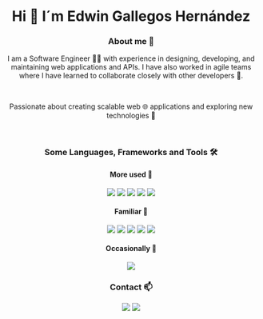<h1 align="center"> Hi 👋 I´m Edwin Gallegos Hernández </h1>

<h3 align="center"> About me 🌟 </h3>
<div align="center">
  <p>
    I am a Software Engineer 👨‍💻 with experience in designing, developing, and maintaining web
    applications and APIs. I have also worked in agile teams where I have learned to collaborate closely with
    other developers 🤝.
  </p>
  <br>
  <p>
    Passionate about creating scalable web 🌐 applications and exploring new technologies 🚀
  </p>
</div>
<br>

<div align="center">
  <h3>Some Languages, Frameworks and Tools 🛠️</h3>
  <div> 
    <h4> More used 🚀 </h4>
    <img src="https://img.shields.io/badge/Laravel-FF2D20?style=for-the-badge&logo=laravel&logoColor=white">
    <img src="https://img.shields.io/badge/PHP-777BB4?style=for-the-badge&logo=php&logoColor=white">
    <img src="https://img.shields.io/badge/MySQL-00000F?style=for-the-badge&logo=mysql&logoColor=white">
    <img src="https://img.shields.io/badge/GIT-E44C30?style=for-the-badge&logo=git&logoColor=white">
    <img src="https://img.shields.io/badge/Amazon_AWS-232F3E?style=for-the-badge&logo=amazon-aws&logoColor=white">
  </div>
  <div>
    <h4> Familiar 🌱 </h4>
    <img src="https://img.shields.io/badge/C%23-239120?style=for-the-badge&logo=c-sharp&logoColor=white">
    <img src="https://img.shields.io/badge/Node.js-43853D?style=for-the-badge&logo=node.js&logoColor=white">
    <img src="https://img.shields.io/badge/-NestJs-ea2845?style=for-the-badge&logo=nestjs&logoColor=white">
    <img src="https://img.shields.io/badge/JavaScript-F7DF1E?style=for-the-badge&logo=javascript&logoColor=black">
    <img src="https://img.shields.io/badge/TypeScript-007ACC?style=for-the-badge&logo=typescript&logoColor=white">
  </div>
  <div>
    <h4> Occasionally 🌟 </h4>
    <img src="https://img.shields.io/badge/MongoDB-4EA94B?style=for-the-badge&logo=mongodb&logoColor=white">  
  </div>
</div>

<div align="center">
  <h3> Contact 📫 </h3>
  <a href="https://www.linkedin.com/in/edwin-mghdez/"><img src="https://img.shields.io/badge/LinkedIn-0A66C2?style=for-the-badge&logo=linkedin&logoColor=white"></a>
  <a href="mailto:edwin.mghdez@gamil.com"><img src="https://img.shields.io/badge/Email-D14836?style=for-the-badge&logo=gmail&logoColor=white"></a>
</div>
<br>
<!---
edwinmghdez/edwinmghdez is a ✨ special ✨ repository because its `README.md` (this file) appears on your GitHub profile.
You can click the Preview link to take a look at your changes.
--->
